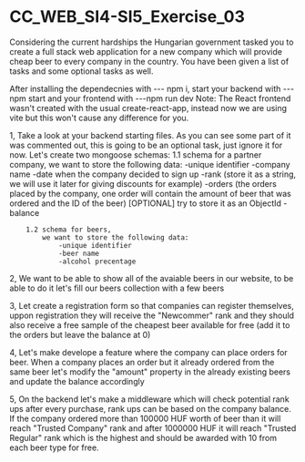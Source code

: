 # CC_WEB_SI4-SI5_Exercise_03

Considering the current hardships the Hungarian government tasked you to create a full stack web application for a new company which will provide cheap beer to every
company in the country. You have been given a list of tasks and some optional tasks as well.

After installing the dependecnies with --- npm i, start your backend with ---npm start and your frontend with ---npm run dev
Note: The React frontend wasn't created with the usual create-react-app, instead now we are using vite but this won't cause any difference for you.



1, Take a look at your backend starting files. As you can see some part of it was commented out, this is going to be an optional task, just ignore it for now.
    Let's create two mongoose schemas:
        1.1 schema for a partner company,
            we want to store the following data:
                -unique identifier
                -company name
                -date when the company decided to sign up
                -rank (store it as a string, we will use it later for giving discounts for example)
                -orders (the orders placed by the company, one order will contain the amount of beer that was ordered and the ID of the beer) [OPTIONAL] try to store it as an ObjectId
                -balance

        1.2 schema for beers,
            we want to store the following data:
                -unique identifier
                -beer name
                -alcohol precentage

2, We want to be able to show all of the avaiable beers in our website, to be able to do it let's fill our beers collection with a few beers

3, Let create a registration form so that companies can register themselves, uppon registration they will receive the "Newcommer" rank and they should also receive a free sample of the cheapest beer available for free (add it to the orders but leave the balance at 0)

4, Let's make develope a feature where the company can place orders for beer. When a company places an order but it already ordered from the same beer let's modify the "amount" property in the already existing beers and update the balance accordingly  

5, On the backend let's make a middleware which will check potential rank ups after every purchase, rank ups can be based on the company balance. If the company ordered more than 100000 HUF worth of beer than it will reach "Trusted Company" rank and after 1000000 HUF it will reach "Trusted Regular" rank which is the highest and should be awarded with 10 from each beer type for free.

